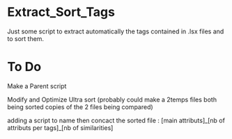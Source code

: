 # Extract_Sort_Tags
Just some script to extract automatically the tags contained in .lsx files and to sort them.


# To Do
Make a Parent script

Modify and Optimize Ultra sort (probably could make a 2temps files both being sorted copies of the 2 files being compared)

adding a script to name then concact the sorted file :  [main attributs]\_[nb of attributs per tags]\_[nb of similarities]


